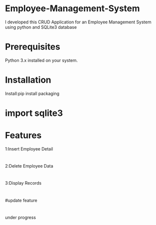 # Employee-Management-System
I developed this CRUD Application for an Employee Management System using python and SQLite3 database

# Prerequisites
Python 3.x installed on your system.
#
# Installation
Install:pip install packaging
# import sqlite3
# Features
1:Insert Employee Detail
#
2:Delete Employee Data
#
3:Display Records
#
#update feature
#
under progress

